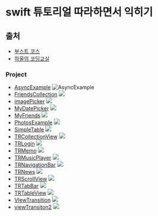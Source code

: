 # swift 튜토리얼 따라하면서 익히기 

## 출처 
- [부스트 코스](https://www.edwith.org/boostcourse-ios/joinLectures/12966)
- [하울의 코딩교실](https://www.youtube.com/channel/UCScI4bsr-RaGdYSC2QAHWug)


### Project 

- [AsyncExample](https://github.com/jeonsumin/swift-tutorial/tree/master/AsyncExample)
![AsyncExample](./resource/AsyncExample.png)
- [FriendsCollection](https://github.com/jeonsumin/swift-tutorial/tree/master/FriendsCollection)
![](./resource/FriendsCollection.png)
- [imagePicker](https://github.com/jeonsumin/swift-tutorial/tree/master/ImagePicker)
![](./resource/imagePicker.png)
- [MyDatePicker](https://github.com/jeonsumin/swift-tutorial/tree/master/MyDatePicker)
![](./resource/myDatePicker.png)
- [MyFriends](https://github.com/jeonsumin/swift-tutorial/tree/master/MyFriends)
![](./resource/MyFriends.png)
- [PhotosExample](https://github.com/jeonsumin/swift-tutorial/tree/master/PhotosExample)
![](./resource/PhotoExample.png)
- [SimpleTable](https://github.com/jeonsumin/swift-tutorial/tree/master/SimpleTable)
![](./resource/SimpleTable.png)
- [TRCollectionView](https://github.com/jeonsumin/swift-tutorial/tree/master/TRCollectionView)
![](./resource/TRCollectionView.png)
- [TRLogin](https://github.com/jeonsumin/swift-tutorial/tree/master/TRLogin)
![](./resource/TRLogin.png)
- [TRMemo](https://github.com/jeonsumin/swift-tutorial/tree/master/TRMemo)
![](./resource/TRMemo.png)
- [TRMusicPlayer](https://github.com/jeonsumin/swift-tutorial/tree/master/TRMusicPlayer)
![](./resource/TRMusicPlayer.png)
- [TRNavigationBar](https://github.com/jeonsumin/swift-tutorial/tree/master/TRNavigationBar)
![](./resource/TRNavigationBar.png)
- [TRNews](https://github.com/jeonsumin/swift-tutorial/tree/master/TRNews)
![](./resource/TRNews.png)
- [TRScrollView](https://github.com/jeonsumin/swift-tutorial/tree/master/TRScrollView)
![](./resource/TRScrollView.png)
- [TRTabBar](https://github.com/jeonsumin/swift-tutorial/tree/master/TRTabBar)
![](./resource/TRTabBar.png)
- [TRTableView](https://github.com/jeonsumin/swift-tutorial/tree/master/TRTableView)
![](./resource/TRTableView.png)
- [VIewTransition](https://github.com/jeonsumin/swift-tutorial/tree/master/VIewTransition)
![](./resource/ViewTransition.png)
- [viewTransiton2](https://github.com/jeonsumin/swift-tutorial/tree/master/viewTransiton2)
![](./resource/viewTransition2.png)

